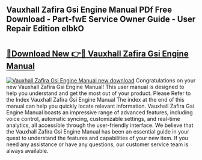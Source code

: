 ## Vauxhall Zafira Gsi Engine Manual PDf Free Download - Part-fwE Service Owner Guide - User Repair Edition elbkO

# <h2><a href="http://bc63346.oget.top/?id=Vauxhall+Zafira+Gsi+Engine+Manual">🔗Download New 👉🔴 Vauxhall Zafira Gsi Engine Manual</a></h2>

[![Vauxhall Zafira Gsi Engine Manual new download](https://i.imgur.com/5g1atiW.png)](http://bc63346.oget.top/?id=Vauxhall+Zafira+Gsi+Engine+Manual)
Congratulations on your new Vauxhall Zafira Gsi Engine Manual! This user manual is designed to help you understand and get the most out of your product. Please Refer to the Index Vauxhall Zafira Gsi Engine Manual The index at the end of this manual can help you quickly locate relevant information. Vauxhall Zafira Gsi Engine Manual boasts an impressive range of advanced features, including voice control, automatic syncing, customizable settings, and real-time analytics, all accessible through the user-friendly interface. We believe that the Vauxhall Zafira Gsi Engine Manual has been an essential guide in your quest to understand the features and capabilities of your new item. If you need any assistance or have any questions, our customer service team is always available.
